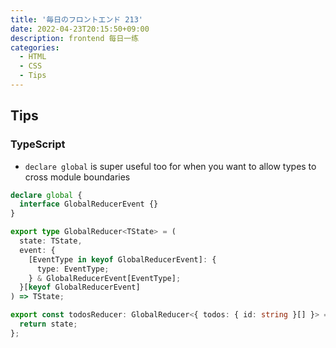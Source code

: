```yaml
---
title: '毎日のフロントエンド 213'
date: 2022-04-23T20:15:50+09:00
description: frontend 每日一练
categories:
  - HTML
  - CSS
  - Tips
---
```


## Tips

### TypeScript

- `declare global` is super useful too for when you want to allow types to cross module boundaries

```ts
declare global {
  interface GlobalReducerEvent {}
}

export type GlobalReducer<TState> = (
  state: TState,
  event: {
    [EventType in keyof GlobalReducerEvent]: {
      type: EventType;
    } & GlobalReducerEvent[EventType];
  }[keyof GlobalReducerEvent]
) => TState;

export const todosReducer: GlobalReducer<{ todos: { id: string }[] }> = (state, event) => {
  return state;
};
```
